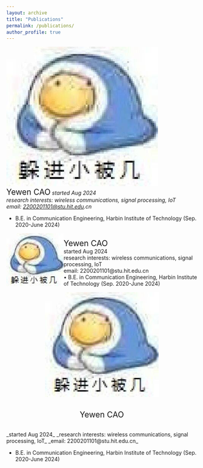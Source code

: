 ```yaml
---
layout: archive
title: "Publications"
permalink: /publications/
author_profile: true
---
```




![](https://github.com/yewenC/academicpages.github.io/blob/master/images/cyw.jpg?raw=true)
<br>
  <span style="font-size: 1.5em;">Yewen CAO</span>
_started Aug 2024_  
_research interests: wireless communications, signal processing, IoT_  
_email: 2200201101@stu.hit.edu.cn_  
- B.E. in Communication Engineering, Harbin Institute of Technology (Sep. 2020-June 2024)<br>
<head>
  <style>
    .col-30 {
      width: 30%;
      float: left;
    }
    .col-70 {
      width: 70%;
      float: left;
    }
    .clearfix::after {
      content: "";
      display: table;
      clear: both;
    }
  </style>
</head>
<body>

<div class="container">
  <div class="col-30">
   <div align=center><img src="https://github.com/yewenC/academicpages.github.io/blob/master/images/cyw.jpg?raw=true" width="300"></div>
  </div>
  <div class="col-70">
    <p><span style="font-size: 1.5em;">Yewen CAO</span><br>
    started Aug 2024<br>  
    research interests: wireless communications, signal processing, IoT<br>  
    email: 2200201101@stu.hit.edu.cn<br>  
    • B.E. in Communication Engineering, Harbin Institute of Technology (Sep. 2020-June 2024)</p >
  </div>
  <div class="clearfix"></div>
</div>

</body>

<div align=center><img src="https://github.com/yewenC/academicpages.github.io/blob/master/images/cyw.jpg?raw=true" width="300"></div>

<br>
<p align="center">
  <span style="font-size: 1.5em;">Yewen CAO</span>
</p >
<br>
_started Aug 2024_  
_research interests: wireless communications, signal processing, IoT_  
_email: 2200201101@stu.hit.edu.cn_  

- B.E. in Communication Engineering, Harbin Institute of Technology (Sep. 2020-June 2024)


